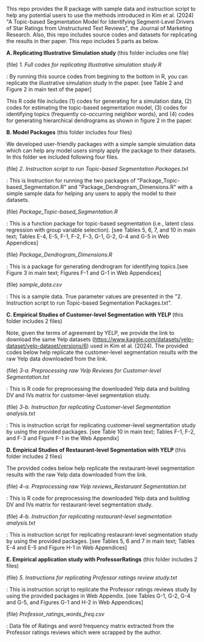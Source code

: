 This repo provides the R package with sample data and instruction script to help any potential users to use the methods introduced in Kim et al. (2024) "A Topic-based Segmentation Model for Identifying Segment-Level Drivers of Star Ratings from Unstructured Text Reviews", the Journal of Marketing Research. Also, this repo includes source codes and datasets for replicating the results in ther paper. This repo includes 5 parts as below.  

<b> A. Replicating Illustrative Simulation study </b> (this folder includes one file)

 (file)<i> 1. Full codes for replicating Illustrative simulation study.R</i>

: By running this source codes from begining to the bottom in R, you can replicate the illustrative simulation study in the paper. [see Table 2 and Figure 2 in main text of the paper]

This R code file includes (1) codes for generating for a simulation data, (2) codes for estimating the topic-based segmentation model, (3) codes for 	identifying topics (frequently co-occurring neighbor words), and (4) codes for generating hierarchical dendrograms as shown in figure 2 in the paper.
 
<b> B. Model Packages</b>  (this folder includes four files)

We developed user-friendly packages with a simple sample simulation data which can help any model users simply apply the package to their datasets. In this folder we included following four files. 

(file)<i>  2. Instruction script to run Topic-based Segmentation Packages.txt</i>
 	
: This is Instruction for running the two packages of "Package_Topic-based_Segmentation.R" and "Package_Dendrogram_Dimensions.R" with a simple sample data for helping any users to apply the model to their datasets.
	
  (file) <i> Package_Topic-based_Segmentation.R</i> 

: This is a function package for topic-based segmentation (i.e., latent class regression with group variable selection). [see Tables 5, 6, 7, and 10 in main text; Tables E-4, E-5, F-1, F-2, F-3, G-1, G-2, G-4 and G-5 in Web Appendices]

 (file)  <i> Package_Dendrogram_Dimensions.R</i>

: This is a package for generating dendrogram for identifying topics.[see Figure 3 in main text; Figures F-1 and G-1 in Web Appendices]

  (file) <i> sample_data.csv</i>

: This is a sample data. True parameter values are presented in the "2. Instruction script to run Topic-based Segmentation Packages.txt".

<b> C. Empirical Studies of Customer-level Segmentation with YELP </b> (this folder includes 2 files)

Note, given the terms of agreement by YELP, we provide the link to download the same Yelp datasets (https://www.kaggle.com/datasets/yelp-dataset/yelp-dataset/versions/6) used in Kim et al. (2024). The provided codes below help replicate the customer-level segmentation results with the raw Yelp data downloaded from the link. 

 (file)  <i> 3-a. Preprocessing raw Yelp Reviews for Customer-level Segmentation.txt</i>

: This is R code for preprocessing the downloaded Yelp data and building DV and IVs matrix for customer-level segmentation study. 
	
   (file)<i> 3-b. Instruction for replicating Customer-level Segmentation analysis.txt</i>

: This is instruction script for replicating customer-level segmentation study by using the provided packages. [see Table 10 in main text; Tables F-1, F-2, and F-3 and Figure F-1 in the Web Appendix]


<b> D. Empirical Studies of Restaurant-level Segmentation with YELP </b> (this folder includes 2 files)

The provided codes below help replicate the restaurant-level segmentation results with the raw Yelp data downloaded from the link.

 (file)  <i> 4-a. Preprocessing raw Yelp reviews_Restaruant Segmentation.txt</i>

: This is R code for preprocessing the downloaded Yelp data and building DV and IVs matrix for restaurant-level segmentation study.

 (file)  <i> 4-b. Instruction for replicating restaurant-level segmentation analysis.txt</i>

: This is instruction script for replicating restaurant-level segmentation study by using the provided packages. [see Tables 5, 6 and 7 in main text; Tables E-4 and E-5 and Figure H-1 in Web Appendices]


<b> E. Empirical application study with ProfessorRatings</b>  (this folder includes 2 files)

(file)   <i>5. Instructions for replicating Professor ratings review study.txt</i>

: This is instruction script to replicate the Professor ratings reviews study by using the provided packages in Web Appendix. [see Tables G-1, G-2, G-4 and G-5, and Figures G-1 and H-2 in Web Appendices]


(file)   <i> Professor_ratings_words_freq.csv</i>

: Data file of Ratings and word frequency matrix extracted from the Professor ratings reviews which were scrapped by the author.
